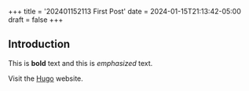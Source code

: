 +++
title = '202401152113 First Post'
date = 2024-01-15T21:13:42-05:00
draft = false
+++

## Introduction

This is **bold** text and this is *emphasized* text.

Visit the [Hugo](https://gohugo.io) website.
